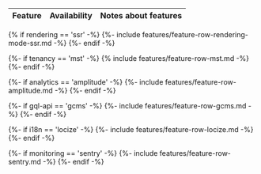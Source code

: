| Feature | Availability | Notes about features |
|:--------|:-------------|:------|
{% if rendering == 'ssr' -%}
    {%- include features/feature-row-rendering-mode-ssr.md -%}
{%- endif -%}

{%- if tenancy == 'mst' -%}
    {% include features/feature-row-mst.md -%}
{%- endif -%}

{%- if analytics == 'amplitude' -%}
    {%- include features/feature-row-amplitude.md -%}
{%- endif -%}

{%- if gql-api == 'gcms' -%}
    {%- include features/feature-row-gcms.md -%}
{%- endif -%}

{%- if i18n == 'locize' -%}
    {%- include features/feature-row-locize.md -%}
{%- endif -%}

{%- if monitoring == 'sentry' -%}
    {%- include features/feature-row-sentry.md -%}
{%- endif -%}
